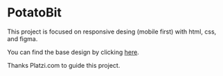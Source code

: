 # PotatoBit
This project is focused on responsive desing (mobile first) with html, css, and figma.

You can find the base design by clicking [here](https://www.figma.com/proto/sMmlQaZldfDcLERYYWe6h4/Bata-Bit?node-id=44-594&scaling=scale-down).

Thanks Platzi.com to guide this project.
